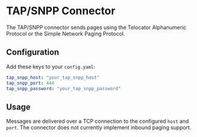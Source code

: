# TAP/SNPP Connector

The TAP/SNPP connector sends pages using the Telocator Alphanumeric Protocol or the Simple Network Paging Protocol.

## Configuration

Add these keys to your `config.yaml`:

```yaml
tap_snpp_host: "your_tap_snpp_host"
tap_snpp_port: 444
tap_snpp_password: "your_tap_snpp_password"
```

## Usage

Messages are delivered over a TCP connection to the configured ``host`` and ``port``.
The connector does not currently implement inbound paging support.
